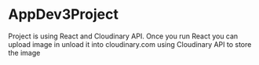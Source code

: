 # AppDev3Project
Project is using React and Cloudinary API. Once you run React you can upload image in unload it into cloudinary.com using Cloudinary API to store the image
